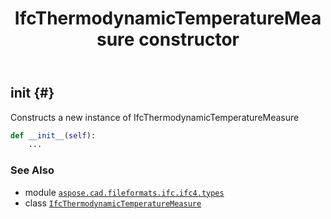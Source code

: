 ﻿---
title: IfcThermodynamicTemperatureMeasure constructor
second_title: Aspose.CAD for Python via .NET API References
description: 
type: docs
weight: 10
url: /python-net/aspose.cad.fileformats.ifc.ifc4.types/ifcthermodynamictemperaturemeasure/__init__/
is_root: false
---

## __init__ {#}

Constructs a new instance of IfcThermodynamicTemperatureMeasure



```python
def __init__(self):
    ...
```





### See Also
* module [`aspose.cad.fileformats.ifc.ifc4.types`](../../)
* class [`IfcThermodynamicTemperatureMeasure`](/cad/python-net/aspose.cad.fileformats.ifc.ifc4.types/ifcthermodynamictemperaturemeasure)
